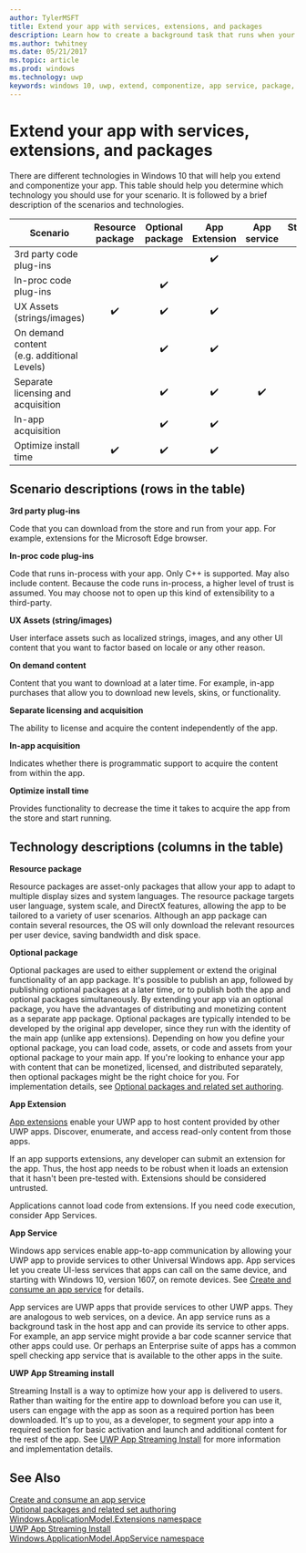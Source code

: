 ```yaml
---
author: TylerMSFT
title: Extend your app with services, extensions, and packages
description: Learn how to create a background task that runs when your Universal Windows Platform (UWP) store app is updated.
ms.author: twhitney
ms.date: 05/21/2017
ms.topic: article
ms.prod: windows
ms.technology: uwp
keywords: windows 10, uwp, extend, componentize, app service, package, extension
---
```


# Extend your app with services, extensions, and packages

There are different technologies in Windows 10 that will help you extend and componentize your app. This table should help you determine which technology you should use for your scenario. It is followed by a brief description of the scenarios and technologies.


| Scenario                           | Resource package | Optional package | App Extension    | App service      | Streaming Install |
|------------------------------------|:----------------:|:----------------:|:----------------:|:----------------:|:-----------------:|
| 3rd party code plug-ins            |                  |                  |:heavy_check_mark:|                  |                   |
| In-proc code plug-ins              |                  |:heavy_check_mark:|                  |                  |                   |
| UX Assets (strings/images)         |:heavy_check_mark:|:heavy_check_mark:|:heavy_check_mark:|                  |:heavy_check_mark: |
| On demand content <br/> (e.g. additional Levels) |    |:heavy_check_mark:|:heavy_check_mark:|                  |:heavy_check_mark: |
| Separate licensing and acquisition |                  |:heavy_check_mark:|:heavy_check_mark:|:heavy_check_mark:|                   |
| In-app acquisition                 |                  |:heavy_check_mark:|:heavy_check_mark:|                  |                   |
| Optimize install time              |:heavy_check_mark:|:heavy_check_mark:|:heavy_check_mark:|                  |:heavy_check_mark: |  

## Scenario descriptions (rows in the table)

**3rd party plug-ins**  

Code that you can download from the store and run from your app. For example, extensions for the Microsoft Edge browser.

**In-proc code plug-ins**  

Code that runs in-process with your app. Only C++ is supported. May also include content. Because the code runs in-process, a higher level of trust is assumed. You may choose not to open up this kind of extensibility to a third-party.

**UX Assets (string/images)**  

User interface assets such as localized strings, images, and any other UI content that you want to factor based on locale or any other reason.

**On demand content**  

Content that you want to download at a later time. For example, in-app purchases that allow you to download new levels, skins, or functionality.

**Separate licensing and acquisition**  

The ability to license and acquire the content independently of the app.

**In-app acquisition**  

Indicates whether there is programmatic support to acquire the content from within the app.

**Optimize install time**

Provides functionality to decrease the time it takes to acquire the app from the store and start running.

## Technology descriptions (columns in the table)

**Resource package**

Resource packages are asset-only packages that allow your app to adapt to multiple display sizes and system languages. The resource package targets user language, system scale, and DirectX features, allowing the app to be tailored to a variety of user scenarios. Although an app package can contain several resources, the OS will only download the relevant resources per user device, saving bandwidth and disk space.

**Optional package**

Optional packages are used to either supplement or extend the original functionality of an app package. It's possible to publish an app, followed by publishing optional packages at a later time, or to publish both the app and optional packages simultaneously. By extending your app via an optional package, you have the advantages of distributing and monetizing content as a separate app package. Optional packages are typically intended to be developed by the original app developer, since they run with the identity of the main app (unlike app extensions). Depending on how you define your optional package, you can load code, assets, or code and assets from your optional package to your main app. If you're looking to enhance your app with content that can be monetized, licensed, and distributed separately, then optional packages might be the right choice for you. For implementation details, see [Optional packages and related set authoring](https://docs.microsoft.com/windows/uwp/packaging/optional-packages).

**App Extension**

[App extensions](https://docs.microsoft.com/uwp/api/windows.applicationmodel.appextensions) enable your UWP app to host content provided by other UWP apps. Discover, enumerate, and access read-only content from those apps.

If an app supports extensions, any developer can submit an extension for the app. Thus, the host app needs to be robust when it loads an extension that it hasn't been pre-tested with. Extensions should be considered untrusted.

Applications cannot load code from extensions. If you need code execution, consider App Services.

**App Service**

Windows app services enable app-to-app communication by allowing your UWP app to provide services to other Universal Windows app. App services let you create UI-less services that apps can call on the same device, and starting with Windows 10, version 1607, on remote devices. See [Create and consume an app service](https://docs.microsoft.com/windows/uwp/launch-resume/how-to-create-and-consume-an-app-service) for details.

App services are UWP apps that provide services to other UWP apps. They are analogous to web services, on a device. An app service runs as a background task in the host app and can provide its service to other apps. For example, an app service might provide a bar code scanner service that other apps could use. Or perhaps an Enterprise suite of apps has a common spell checking app service that is available to the other apps in the suite.

**UWP App Streaming install**

Streaming Install is a way to optimize how your app is delivered to users. Rather than waiting for the entire app to download before you can use it, users can engage with the app as soon as a required portion has been downloaded. It's up to you, as a developer, to segment your app into a required section for basic activation and launch and additional content for the rest of the app. See [UWP App Streaming Install](https://docs.microsoft.com/windows/uwp/packaging/streaming-install) for more information and implementation details.

## See Also

[Create and consume an app service](https://docs.microsoft.com/windows/uwp/launch-resume/how-to-create-and-consume-an-app-service)  
[Optional packages and related set authoring](https://docs.microsoft.com/windows/uwp/packaging/optional-packages)  
[Windows.ApplicationModel.Extensions namespace](https://docs.microsoft.com/uwp/api/windows.applicationmodel.appextensions)  
[UWP App Streaming Install](https://docs.microsoft.com/windows/uwp/packaging/streaming-install)  
[Windows.ApplicationModel.AppService namespace](https://docs.microsoft.com/uwp/api/Windows.ApplicationModel.AppService)    
